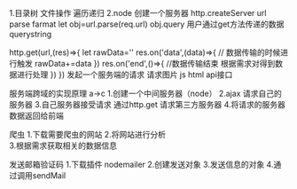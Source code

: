 1.目录树
文件操作  遍历递归
2.node 创建一个服务器
http.createServer
url parse farmat
let obj=url.parse(req.url)
obj.query 用户通过get方法传递的数据
querystring  

http.get(url,(res)=>{
let rawData=''
res.on('data',(data)=>{
    // 数据传输的时候进行触发
rawData+=data
})
res.on('end',()=>{
    //数据传输结束
    根据需求对得到数据进行处理
})
})
发起一个服务端的请求  请求图片 js html api接口

服务端跨域的实现原理
a->c
1.创建一个中间服务器（node）
2.ajax 请求自己的服务器 
3.自己服务器接受请求 通过http.get 请求第三方服务器
4.将请求的服务器数据返回给前端

爬虫
1.下载需要爬虫的网站
2.将网站进行分析  
3.根据需求获取相关的数据信息

发送邮箱验证码
1.下载插件  nodemailer
2.创建发送对象
3.发送信息的对象
4.通过调用sendMail